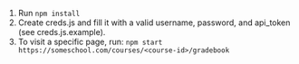 1. Run `npm install`
2. Create creds.js and fill it with a valid username, password, and api_token (see creds.js.example).
3. To visit a specific page, run: `npm start https://someschool.com/courses/<course-id>/gradebook`
